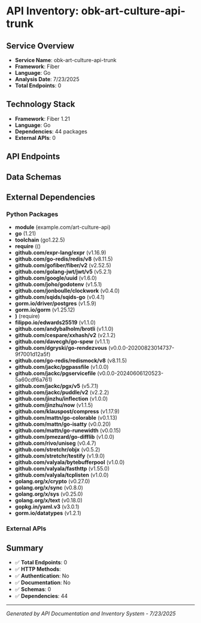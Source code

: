 # API Inventory: obk-art-culture-api-trunk

## Service Overview

- **Service Name**: obk-art-culture-api-trunk
- **Framework**: Fiber
- **Language**: Go
- **Analysis Date**: 7/23/2025
- **Total Endpoints**: 0

## Technology Stack

- **Framework**: Fiber 1.21
- **Language**: Go
- **Dependencies**: 44 packages
- **External APIs**: 0

## API Endpoints



## Data Schemas



## External Dependencies

### Python Packages
- **module** (example.com/art-culture-api)
- **go** (1.21)
- **toolchain** (go1.22.5)
- **require** (()
- **github.com/expr-lang/expr** (v1.16.9)
- **github.com/go-redis/redis/v8** (v8.11.5)
- **github.com/gofiber/fiber/v2** (v2.52.5)
- **github.com/golang-jwt/jwt/v5** (v5.2.1)
- **github.com/google/uuid** (v1.6.0)
- **github.com/joho/godotenv** (v1.5.1)
- **github.com/jonboulle/clockwork** (v0.4.0)
- **github.com/sqids/sqids-go** (v0.4.1)
- **gorm.io/driver/postgres** (v1.5.9)
- **gorm.io/gorm** (v1.25.12)
- **)** (require)
- **filippo.io/edwards25519** (v1.1.0)
- **github.com/andybalholm/brotli** (v1.1.0)
- **github.com/cespare/xxhash/v2** (v2.1.2)
- **github.com/davecgh/go-spew** (v1.1.1)
- **github.com/dgryski/go-rendezvous** (v0.0.0-20200823014737-9f7001d12a5f)
- **github.com/go-redis/redismock/v8** (v8.11.5)
- **github.com/jackc/pgpassfile** (v1.0.0)
- **github.com/jackc/pgservicefile** (v0.0.0-20240606120523-5a60cdf6a761)
- **github.com/jackc/pgx/v5** (v5.7.1)
- **github.com/jackc/puddle/v2** (v2.2.2)
- **github.com/jinzhu/inflection** (v1.0.0)
- **github.com/jinzhu/now** (v1.1.5)
- **github.com/klauspost/compress** (v1.17.9)
- **github.com/mattn/go-colorable** (v0.1.13)
- **github.com/mattn/go-isatty** (v0.0.20)
- **github.com/mattn/go-runewidth** (v0.0.15)
- **github.com/pmezard/go-difflib** (v1.0.0)
- **github.com/rivo/uniseg** (v0.4.7)
- **github.com/stretchr/objx** (v0.5.2)
- **github.com/stretchr/testify** (v1.9.0)
- **github.com/valyala/bytebufferpool** (v1.0.0)
- **github.com/valyala/fasthttp** (v1.55.0)
- **github.com/valyala/tcplisten** (v1.0.0)
- **golang.org/x/crypto** (v0.27.0)
- **golang.org/x/sync** (v0.8.0)
- **golang.org/x/sys** (v0.25.0)
- **golang.org/x/text** (v0.18.0)
- **gopkg.in/yaml.v3** (v3.0.1)
- **gorm.io/datatypes** (v1.2.1)


### External APIs


## Summary

- ✅ **Total Endpoints**: 0
- ✅ **HTTP Methods**: 
- ✅ **Authentication**: No
- ✅ **Documentation**: No
- ✅ **Schemas**: 0
- ✅ **Dependencies**: 44

---

*Generated by API Documentation and Inventory System - 7/23/2025* 